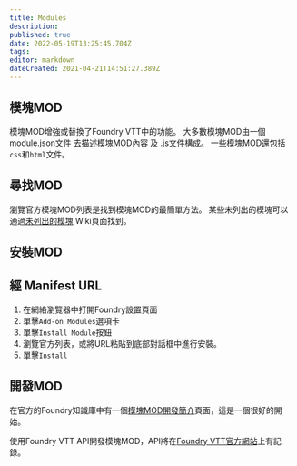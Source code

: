 ```yaml
---
title: Modules
description: 
published: true
date: 2022-05-19T13:25:45.704Z
tags: 
editor: markdown
dateCreated: 2021-04-21T14:51:27.389Z
---
```


## 模塊MOD

模塊MOD增強或替換了Foundry VTT中的功能。 大多數模塊MOD由一個module.json文件 去描述模塊MOD內容 及 <module name>.js文件構成。 一些模塊MOD還包括`css`和`html`文件。

## 尋找MOD

瀏覽官方模塊MOD列表是找到模塊MOD的最簡單方法。 某些未列出的模塊可以通過[未列出的模塊](/en/community/community-unlisted-modules) Wiki頁面找到。

## 安裝MOD

## 經 Manifest URL

1. 在網絡瀏覽器中打開Foundry設置頁面
2. 單擊`Add-on Modules`選項卡
3. 單擊`Install Module`按鈕
4. 瀏覽官方列表，或將URL粘貼到底部對話框中進行安裝。
5. 單擊`Install`

## 開發MOD

在官方的Foundry知識庫中有一個[模塊MOD開發簡介](https://foundryvtt.com/article/module-development/)頁面，這是一個很好的開始。

使用Foundry VTT API開發模塊MOD，API將在[Foundry VTT官方網站](https://foundryvtt.com/api/)上有記錄。
